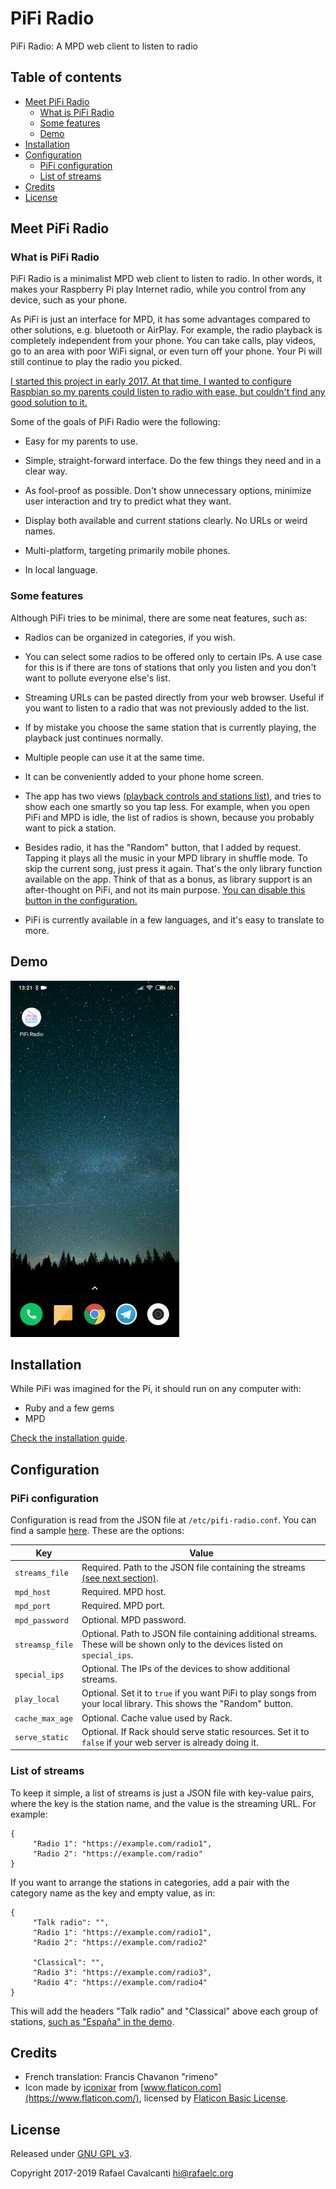 # PiFi Radio

PiFi Radio: A MPD web client to listen to radio

## Table of contents
* [Meet PiFi Radio](#meet-pifi-radio)
   * [What is PiFi Radio](#what-is-pifi-radio)
   * [Some features](#some-features)
   * [Demo](#demo)
* [Installation](#installation)
* [Configuration](#configuration)
   * [PiFi configuration](#pifi-configuration)
   * [List of streams](#list-of-streams)
* [Credits](#credits)
* [License](#license)


## Meet PiFi Radio

### What is PiFi Radio

PiFi Radio is a minimalist MPD web client to listen to radio. In other words, it makes your Raspberry Pi play Internet radio, while you control from any device, such as your phone.

As PiFi is just an interface for MPD, it has some advantages compared to other solutions, e.g. bluetooth or AirPlay. For example, the radio playback is completely independent from your phone. You can take calls, play videos, go to an area with poor WiFi signal, or even turn off your phone. Your Pi will still continue to play the radio you picked.

[I started this project in early 2017. At that time, I wanted to configure Raspbian so my parents could listen to radio with ease, but couldn't find any good solution to it.](https://rafaelc.org/blog/the-motivation-for-pifi-radio/)

Some of the goals of PiFi Radio were the following:

- Easy for my parents to use.

- Simple, straight-forward interface. Do the few things they need and in a clear way.

- As fool-proof as possible. Don't show unnecessary options, minimize user interaction and try to predict what they want.

- Display both available and current stations clearly. No URLs or weird names.

- Multi-platform, targeting primarily mobile phones.

- In local language.



### Some features

Although PiFi tries to be minimal, there are some neat features, such as:

- Radios can be organized in categories, if you wish.

- You can select some radios to be offered only to certain IPs. A use case for this is if there are tons of stations that only you listen and you don't want to pollute everyone else's list.

- Streaming URLs can be pasted directly from your web browser. Useful if you want to listen to a radio that was not previously added to the list.

- If by mistake you choose the same station that is currently playing, the playback just continues normally.

- Multiple people can use it at the same time.

- It can be conveniently added to your phone home screen.

- The app has two views [(playback controls and stations list)](#demo), and tries to show each one smartly so you tap less. For example, when you open PiFi and MPD is idle, the list of radios is shown, because you probably want to pick a station.

- Besides radio, it has the "Random" button, that I added by request. Tapping it plays all the music in your MPD library in shuffle mode. To skip the current song, just press it again. That's the only library function available on the app. Think of that as a bonus, as library support is an after-thought on PiFi, and not its main purpose. [You can disable this button in the configuration.](#pifi-configuration)

- PiFi is currently available in a few languages, and it's easy to translate to more.




## Demo

![Video demo](samples/demo.gif)


## Installation

While PiFi was imagined for the Pi, it should run on any computer with:

- Ruby and a few gems
- MPD

[Check the installation guide](INSTALL.md).


## Configuration

### PiFi configuration

Configuration is read from the JSON file at `/etc/pifi-radio.conf`. You can find a sample [here](samples/pifi-radio.conf.sample). These are the options:

| Key             | Value
| --------------- | -------------------------------------------------------------------------
| `streams_file`  | Required. Path to the JSON file containing the streams [(see next section)](#list-of-streams).
| `mpd_host`      | Required. MPD host.
| `mpd_port`      | Required. MPD port.
| `mpd_password`  | Optional. MPD password.
| `streamsp_file` | Optional. Path to JSON file containing additional streams. These will be shown only to the devices listed on `special_ips`.
| `special_ips`   | Optional. The IPs of the devices to show additional streams.
| `play_local`    | Optional. Set it to `true` if you want PiFi to play songs from your local library. This shows the "Random" button.
| `cache_max_age` | Optional. Cache value used by Rack.
| `serve_static`  | Optional. If Rack should serve static resources. Set it to `false` if your web server is already doing it.


### List of streams

To keep it simple, a list of streams is just a JSON file with key-value pairs, where the key is the station name, and the value is the streaming URL. For example:

    {
         "Radio 1": "https://example.com/radio1",
         "Radio 2": "https://example.com/radio"
    }

If you want to arrange the stations in categories, add a pair with the category name as the key and empty value, as in:

    {
         "Talk radio": "",
         "Radio 1": "https://example.com/radio1",
         "Radio 2": "https://example.com/radio2"

         "Classical": "",
         "Radio 3": "https://example.com/radio3",
         "Radio 4": "https://example.com/radio4"
    }

This will add the headers "Talk radio" and "Classical" above each group of stations, [such as "España" in the demo](#demo).


## Credits

* French translation: Francis Chavanon "rimeno"
* Icon made by [iconixar](https://www.flaticon.com/authors/iconixar) from [www.flaticon.com](https://www.flaticon.com/), licensed by [Flaticon Basic License](icon/license.pdf).


## License

Released under [GNU GPL v3](LICENSE).

Copyright 2017-2019 Rafael Cavalcanti <hi@rafaelc.org>


